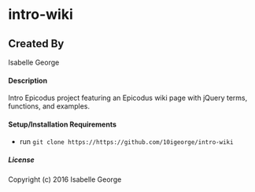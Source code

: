 # intro-wiki

## Created By
Isabelle George

#### Description
Intro Epicodus project featuring an Epicodus wiki page with jQuery terms, functions, and examples.

#### Setup/Installation Requirements

* run `git clone https://https://github.com/10igeorge/intro-wiki`

##### License

Copyright (c) 2016 Isabelle George
